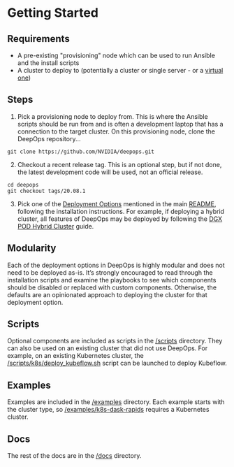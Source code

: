 Getting Started
===

## Requirements

* A pre-existing "provisioning" node which can be used to run Ansible and the install scripts
* A cluster to deploy to (potentially a cluster or single server - or a [virtual one](/virtual/README.md))

## Steps

1. Pick a provisioning node to deploy from. This is where the Ansible scripts should be run from and is often a development laptop that has a connection to the target cluster. On this provisioning node, clone the DeepOps repository...

```
git clone https://github.com/NVIDIA/deepops.git
```

2. Checkout a recent release tag. This is an optional step, but if not done, the latest development code will be used, not an official release.

```
cd deepops
git checkout tags/20.08.1
```

3. Pick one of the [Deployment Options](/README.md#deployment-options) mentioned in the main [README](/README.md), following the installation instructions. For example, if deploying a hybrid cluster, all features of DeepOps may be deployed by following the [DGX POD Hybrid Cluster](deepops/dgx-pod.md) guide.

## Modularity

Each of the deployment options in DeepOps is highly modular and does not need to be deployed as-is. It’s strongly encouraged to read through the installation scripts and examine the playbooks to see which components should be disabled or replaced with custom components. Otherwise, the defaults are an opinionated approach to deploying the cluster for that deployment option.

## Scripts

Optional components are included as scripts in the [/scripts](/scripts) directory. They can also be used on an existing cluster that did not use DeepOps. For example, on an existing Kubernetes cluster, the [/scripts/k8s/deploy_kubeflow.sh](/scripts/k8s/deploy_kubeflow.sh) script can be launched to deploy Kubeflow.

## Examples

Examples are included in the [/examples](/examples) directory. Each example starts with the cluster type, so [/examples/k8s-dask-rapids](/examples/k8s-dask-rapids) requires a Kubernetes cluster.

## Docs

The rest of the docs are in the [/docs](/docs) directory.
